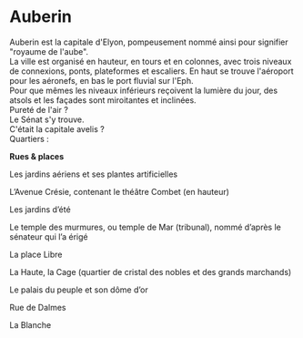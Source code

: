 # Auberin

Auberin est la capitale d'Elyon, pompeusement nommé ainsi pour signifier "royaume de l'aube".\
La ville est organisé en hauteur, en tours et en colonnes, avec trois niveaux de connexions, ponts, plateformes et escaliers. En haut se trouve l'aéroport pour les aéronefs, en bas le port fluvial sur l'Eph.\
Pour que mêmes les niveaux inférieurs reçoivent la lumière du jour, des atsols et les façades sont miroitantes et inclinées.\
Pureté de l'air ?\
Le Sénat s'y trouve.\
C'était la capitale avelis ?\
Quartiers :

**Rues & places**

Les jardins aériens et ses plantes artificielles

L’Avenue Crésie, contenant le théâtre Combet (en hauteur)

Les jardins d’été

Le temple des murmures, ou temple de Mar (tribunal), nommé d’après le sénateur qui l’a érigé

La place Libre

La Haute, la Cage (quartier de cristal des nobles et des grands marchands)

Le palais du peuple et son dôme d’or

Rue de Dalmes

La Blanche
